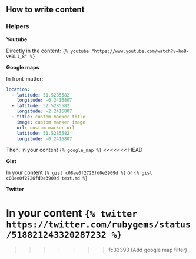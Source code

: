 ## How to write content

### Helpers

**Youtube**

Directly in the content:
 `{% youtube "https://www.youtube.com/watch?v=ho8-vK0L1_8" %}`

**Google maps**

In front-matter:
```yml
location:
  - latitude: 51.5285582
    longitude: -0.2416807
  - latitude: 52.5285582
    longitude: -2.2416807
  - title: custom marker title
    image: custom marker image
    url: custom marker url
    latitude: 51.5285582
    longitude: -0.2416807
```
Then, in your content `{% google_map %}`
<<<<<<< HEAD

**Gist**

In your content `{% gist c08ee0f2726fd0e3909d %}` or `{% gist c08ee0f2726fd0e3909d test.md %}`

**Twitter**

In your content `{% twitter https://twitter.com/rubygems/status/518821243320287232 %}`
=======
>>>>>>> fc33393 (Add google map filter)
